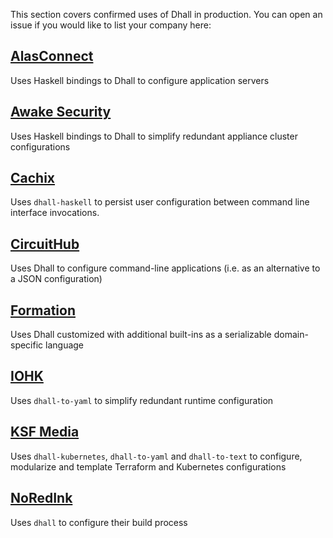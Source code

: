 This section covers confirmed uses of Dhall in production.  You can open an issue if you would like to list your company here:

## [AlasConnect](http://alasconnect.com/)

Uses Haskell bindings to Dhall to configure application servers

## [Awake Security](https://awakesecurity.com/)

Uses Haskell bindings to Dhall to simplify redundant appliance cluster configurations

## [Cachix](https://github.com/cachix/cachix)

Uses `dhall-haskell` to persist user configuration between command line interface invocations.

## [CircuitHub](https://circuithub.com/)

Uses Dhall to configure command-line applications (i.e. as an alternative to a JSON configuration)

## [Formation](https://formation.ai/)

Uses Dhall customized with additional built-ins as a serializable domain-specific language

## [IOHK](https://iohk.io/)

Uses `dhall-to-yaml` to simplify redundant runtime configuration

## [KSF Media](https://github.com/KSF-Media)

Uses `dhall-kubernetes`, `dhall-to-yaml` and `dhall-to-text` to configure, modularize and template Terraform and Kubernetes configurations

## [NoRedInk](https://t.co/FTLTeyzykY)

Uses `dhall` to configure their build process